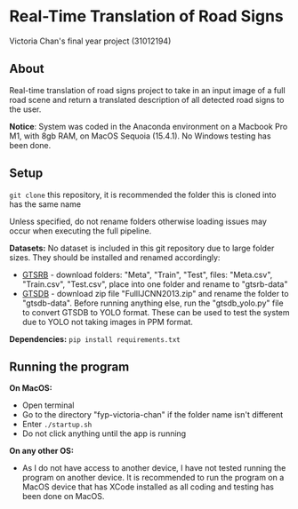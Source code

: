 # Real-Time Translation of Road Signs
Victoria Chan's final year project (31012194)

## About
Real-time translation of road signs project to take in an input image of a full road scene and return a translated description of all detected road signs to the user.

**Notice**: System was coded in the Anaconda environment on a Macbook Pro M1, with 8gb RAM, on MacOS Sequoia (15.4.1). No Windows testing has been done.

## Setup
`git clone` this repository, it is recommended the folder this is cloned into has the same name

Unless specified, do not rename folders otherwise loading issues may occur when executing the full pipeline.

**Datasets:**
No dataset is included in this git repository due to large folder sizes. They should be installed and renamed accordingly:
- [GTSRB](https://www.kaggle.com/datasets/meowmeowmeowmeowmeow/gtsrb-german-traffic-sign) - download folders: "Meta", "Train", "Test", files: "Meta.csv", "Train.csv", "Test.csv", place into one folder and rename to "gtsrb-data"
- [GTSDB](https://sid.erda.dk/public/archives/ff17dc924eba88d5d01a807357d6614c/published-archive.html) - download zip file "FullIJCNN2013.zip" and rename the folder to "gtsdb-data". Before running anything else, run the "gtsdb_yolo.py" file to convert GTSDB to YOLO format. These can be used to test the system due to YOLO not taking images in PPM format.

**Dependencies:**
`pip install requirements.txt`

## Running the program
**On MacOS:**
- Open terminal
- Go to the directory "fyp-victoria-chan" if the folder name isn't different
- Enter `./startup.sh`
- Do not click anything until the app is running

**On any other OS:**
- As I do not have access to another device, I have not tested running the program on another device. It is recommended to run the program on a MacOS device that has XCode installed as all coding and testing has been done on MacOS.